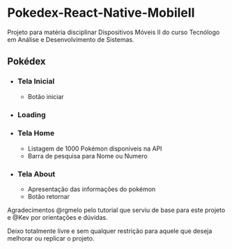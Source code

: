 # Pokedex-React-Native-MobileII

Projeto para matéria disciplinar Dispositivos Móveis II do curso Tecnólogo em Análise e Desenvolvimento de Sistemas.


## Pokédex 

- ### Tela Inicial
    - Botão iniciar
- ### Loading
- ### Tela Home
    - Listagem de 1000 Pokémon disponiveis na API
    - Barra de pesquisa para Nome ou Numero 
- ### Tela About
    - Apresentação das informações do pokémon
    - Botão retornar


Agradecimentos @rgmelo pelo tutorial que serviu de base para este projeto e @Kev por orientações e dúvidas. 


Deixo totalmente livre e sem qualquer restrição para aquele que deseja melhorar ou replicar o projeto.
